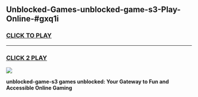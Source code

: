 
## Unblocked-Games-unblocked-game-s3-Play-Online-#gxq1i
<h3>
<a href="https://premium.freeplayer.one?title=unblocked-game-s3&ref=27F">CLICK TO PLAY</a></h3>
<hr>

<h3>
<a href="https://premium.freeplayer.one?title=unblocked-game-s3&ref=27F">CLICK 2 PLAY</a>
  
</h3>

<a href="https://premium.freeplayer.one?title=unblocked-game-s3&ref=27F"><img src="https://clearcache.store/games.png"></a>


**unblocked-game-s3 games unblocked: Your Gateway to Fun and Accessible Online Gaming**
